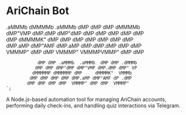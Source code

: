 # AriChain Bot
   .aMMMb  dMMMMb  .aMMMb  dMP dMP dMP dMMMMb          
  dMP"VMP dMP.dMP dMP"dMP dMP dMP dMP dMP dMP          
 dMP     dMMMMK" dMP dMP dMP dMP dMP dMP dMP           
dMP.aMP dMP"AMF dMP.aMP dMP.dMP.dMP dMP dMP            
VMMMP" dMP dMP  VMMMP"  VMMMPVMMP" dMP dMP             
                                                       
                dMP dMP .aMMMb  .aMMMb  dMP dMP .dMMMb 
               dMP dMP dMP"dMP dMP"VMP dMP.dMP dMP" VP 
              dMMMMMP dMMMMMP dMP     dMMMMK"  VMMMb   
             dMP dMP dMP dMP dMP.aMP dMP"AMF dP .dMP   
            dMP dMP dMP dMP  VMMMP" dMP dMP  VMMMP"
    `;

A Node.js-based automation tool for managing AriChain accounts, performing daily check-ins, and handling quiz interactions via Telegram.
